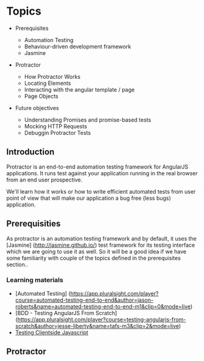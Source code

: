 # Topics
* Prerequisites
   * Automation Testing
   * Behaviour-driven development framework
   * Jasmine

* Protractor
   * How Protractor Works
   * Locating Elements
   * Interacting with the angular template / page
   * Page Objects

* Future objectives
   *  Understanding Promises and promise-based tests  
   *  Mocking HTTP Requests
   *  Debuggin Protractor Tests

## Introduction   

Protractor is an end-to-end automation testing framework for AngularJS applications. It runs test against your application running in the real browser from an end user prospective. 

We'll learn how it works or how to write efficient automated tests from user point of view that will make our application a bug free (less bugs) application.

## Prerequisities

As protractor is an automation testing framework and by default, it uses the [Jasmine] (http://jasmine.github.io/) test framework for its testing interface which we are going to use it as well. So it will be a good idea if we have some familiarity with couple of the topics defined in the prerequisites section..

### Learning materials

* [Automated Testing] (https://app.pluralsight.com/player?course=automated-testing-end-to-end&author=jason-roberts&name=automated-testing-end-to-end-m1&clip=0&mode=live)
* [BDD - Testing AngularJS From Scratch] (https://app.pluralsight.com/player?course=testing-angularjs-from-scratch&author=jesse-liberty&name=tafs-m3&clip=2&mode=live)
* [Testing Clientside Javascript](https://app.pluralsight.com/player?course=testing-javascript&author=joe-eames&name=testing-javascript-m2-jasmine&clip=0&mode=live)

## Protractor

 

